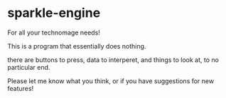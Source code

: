 # sparkle-engine
For all your technomage needs!


This is a program that essentially does nothing.

there are buttons to press, data to interperet, and things to look at, to no particular end.

Please let me know what you think, or if you have suggestions for new features!
